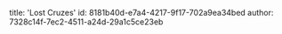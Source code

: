 title: 'Lost Cruzes'
id: 8181b40d-e7a4-4217-9f17-702a9ea34bed
author: 7328c14f-7ec2-4511-a24d-29a1c5ce23eb
